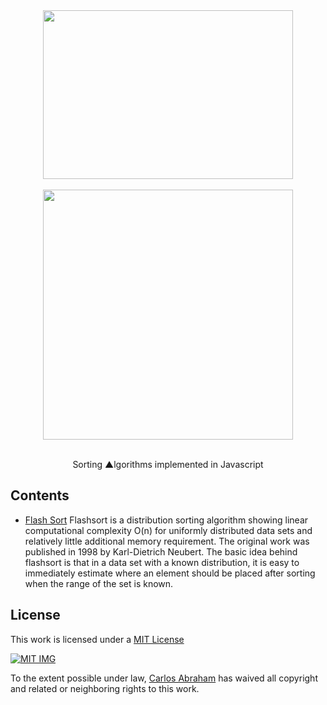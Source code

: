 <div align="center">
	<img width="400" height="270" src="http://konpa.github.io/devicon/devicon.git/icons/javascript/javascript-original.svg">
	<br>
	<br>
	<img src="https://cdn.abranhe.com/projects/algorithms/algorithms.svg" width="400px">
  <br>
	<br>
  <p>Sorting ▲lgorithms implemented in Javascript</p>
</div>

## Contents

- [Flash Sort]()
	Flashsort is a distribution sorting algorithm showing linear computational complexity O(n) for uniformly distributed data sets and relatively little additional memory requirement. The original work was published in 1998 by Karl-Dietrich Neubert. The basic idea behind flashsort is that in a data set with a known distribution, it is easy to immediately estimate where an element should be placed after sorting when the range of the set is known.

 

## License

This work is licensed under a [MIT License](https://github.com/abranhe/algorithms/blob/master/LICENSE)

[![MIT IMG][mit-license]]((https://github.com/abranhe/algorithms/blob/master/LICENSE))

To the extent possible under law, [Carlos Abraham](https://go.abranhe.com/github) has waived all copyright and related or neighboring rights to this work.


[mit-license]: https://cdn.abraham.gq/projects/algorithms/mit-license.png
